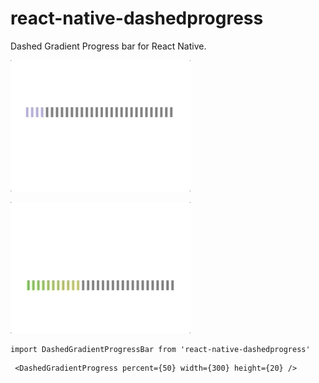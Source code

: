 # react-native-dashedprogress
Dashed Gradient Progress bar for React Native.

![](dashprgbr1.gif)

![](dashprgbr2.gif)

```
import DashedGradientProgressBar from 'react-native-dashedprogress'
```

```
 <DashedGradientProgress percent={50} width={300} height={20} />
```
